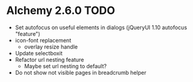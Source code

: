 # Alchemy 2.6.0 TODO

* Set autofocus on useful elements in dialogs (jQueryUI 1.10 autofocus "feature")
* icon-font replacement
  * overlay resize handle
* Update selectboxit
* Refactor url nesting feature
  * Maybe set url nesting to default?
* Do not show not visible pages in breadcrumb helper
